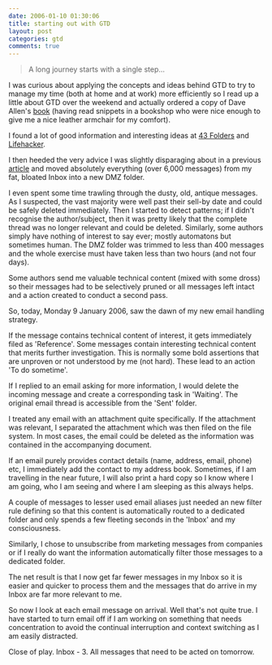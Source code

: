 ```yaml
---
date: 2006-01-10 01:30:06
title: starting out with GTD
layout: post
categories: gtd
comments: true
---
```

> A long journey starts with a single step...

I was curious about applying the concepts and ideas behind GTD to try to
manage my time (both at home and at work) more efficiently so I read up
a little about GTD over the weekend and actually ordered a copy of Dave
Allen's
[book](http://www.amazon.co.uk/exec/obidos/ASIN/0749922648/qid=1136828908/sr=8-1/ref=sr_8_xs_ap_i1_xgl/202-0516357-3727021)
(having read snippets in a bookshop who were nice enough to give me a
nice leather armchair for my comfort).

I found a lot of good information and interesting ideas at 
[43 Folders](http://www.43folders.com/) and
[Lifehacker](http://www.lifehacker.com/).

I then heeded the very advice I was slightly disparaging about in a previous
[article](http://www.nbrightside.com/blog/2006/01/05/not-getting-things-done/)
and moved absolutely everything (over 6,000 messages) from my fat,
bloated Inbox into a new DMZ folder.

I even spent some time trawling through the dusty, old, antique
messages. As I suspected, the vast majority were well past their sell-by
date and could be safely deleted immediately. Then I started to detect
patterns; if I didn't recognise the author/subject, then it was pretty
likely that the complete thread was no longer relevant and could be
deleted. Similarly, some authors simply have nothing of interest to say
ever; mostly automatons but sometimes human. The DMZ folder was trimmed
to less than 400 messages and the whole exercise must have taken less
than two hours (and not four days).

Some authors send me valuable technical content (mixed with some dross)
so their messages had to be selectively pruned or all messages left
intact and a action created to conduct a second pass.

So, today, Monday 9 January 2006, saw the dawn of my new email handling
strategy.

If the message contains technical content of interest, it gets
immediately filed as 'Reference'. Some messages contain interesting
technical content that merits further investigation. This is normally
some bold assertions that are unproven or not understood by me (not
hard). These lead to an action 'To do sometime'.

If I replied to an email asking for more information, I would delete the
incoming message and create a corresponding task in 'Waiting'. The
original email thread is accessible from the 'Sent' folder.

I treated any email with an attachment quite specifically. If the
attachment was relevant, I separated the attachment which was then filed
on the file system. In most cases, the email could be deleted as the
information was contained in the accompanying document.

If an email purely provides contact details (name, address, email,
phone) etc, I immediately add the contact to my address book. Sometimes,
if I am travelling in the near future, I will also print a hard copy so
I know where I am going, who I am seeing and where I am sleeping as this
always helps.

A couple of messages to lesser used email aliases just needed an new
filter rule defining so that this content is automatically routed to a
dedicated folder and only spends a few fleeting seconds in the 'Inbox'
and my consciousness.

Similarly, I chose to unsubscribe from marketing messages from companies
or if I really do want the information automatically filter those
messages to a dedicated folder.

The net result is that I now get far fewer messages in my Inbox so it is
easier and quicker to process them and the messages that do arrive in my
Inbox are far more relevant to me.

So now I look at each email message on arrival. Well that's not quite
true. I have started to turn email off if I am working on something that
needs concentration to avoid the continual interruption and context
switching as I am easily distracted.

Close of play. Inbox - 3. All messages that need to be acted on
tomorrow.

